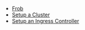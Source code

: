 * [Frob](index.md)
* [Setup a Cluster](setup/cluster.md)
* [Setup an Ingress Controller](setup/ingress.md)
